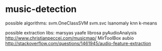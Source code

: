 # music-detection

possible algorithms:
    svm.OneClassSVM
    svm.svc
    lsanomaly
    knn
    k-means

possible extraction libs:
    marsyas
    yaafe
    librosa
    pyAudioAnalysis
    http://www.christianpeccei.com/musicmap/
    MirToolBox
    aubio
    http://stackoverflow.com/questions/1461945/audio-feature-extraction